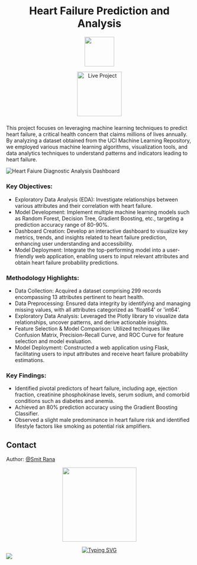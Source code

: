 <h1 align="center"> Heart Failure Prediction and Analysis </h1>

<p align="center">
    <img src="https://github.com/user-attachments/assets/361b1a09-1791-40c9-a5d3-0e261893e90e" width="80">
</p>

<p align="center">
<a href="https://app.powerbi.com/view?r=eyJrIjoiZTJmNWY2NzEtNTc2NS00ZTEyLWI0NjItNTMzYmI3NzNjNTI5IiwidCI6IjNmMTcwMmFmLTNmNGUtNDk1ZS04YzhiLTEzNzIxZjM5YjFiMCJ9">
    <img src="https://github.com/user-attachments/assets/9f720f25-43d7-461f-9949-7d942aa9a766" alt="Live Project" width="120">
</a>
</p>

#####

This project focuses on leveraging machine learning techniques to predict heart failure, a critical health concern that claims millions of lives annually. By analyzing a dataset obtained from the UCI Machine Learning Repository, we employed various machine learning algorithms, visualization tools, and data analytics techniques to understand patterns and indicators leading to heart failure.

![Heart Faiure Diagnostic Analysis Dashboard ](https://github.com/gentallman/Heart-Failure-Prediction/assets/78334851/7df237eb-0b83-44e4-8c67-fc25aabc29c5)


### Key Objectives:

- Exploratory Data Analysis (EDA): Investigate relationships between various attributes and their correlation with heart failure.
- Model Development: Implement multiple machine learning models such as Random Forest, Decision Tree, Gradient Boosting, etc., targeting a prediction accuracy range of 80-90%.
- Dashboard Creation: Develop an interactive dashboard to visualize key metrics, trends, and insights related to heart failure prediction, enhancing user understanding and accessibility.
- Model Deployment: Integrate the top-performing model into a user-friendly web application, enabling users to input relevant attributes and obtain heart failure probability predictions.

### Methodology Highlights:

- Data Collection: Acquired a dataset comprising 299 records encompassing 13 attributes pertinent to heart health.
- Data Preprocessing: Ensured data integrity by identifying and managing missing values, with all attributes categorized as 'float64' or 'int64'.
- Exploratory Data Analysis: Leveraged the Plotly library to visualize data relationships, uncover patterns, and derive actionable insights.
- Feature Selection & Model Comparison: Utilized techniques like Confusion Matrix, Precision-Recall Curve, and ROC Curve for feature selection and model evaluation.
- Model Deployment: Constructed a web application using Flask, facilitating users to input attributes and receive heart failure probability estimations.

### Key Findings:

- Identified pivotal predictors of heart failure, including age, ejection fraction, creatinine phosphokinase levels, serum sodium, and comorbid conditions such as diabetes and anemia.
- Achieved an 80% prediction accuracy using the Gradient Boosting Classifier.
- Observed a slight male predominance in heart failure risk and identified lifestyle factors like smoking as potential risk amplifiers.

## Contact

Author: [@Smit Rana](https://www.linkedin.com/in/smit98rana/)
<p align="center">
	<img src="https://user-images.githubusercontent.com/74038190/214644145-264f4759-7633-441e-9d67-d8dda9d50d26.gif" width="200">
</p>

<div align="center">
  <a href="https://git.io/typing-svg">
    <img src="https://readme-typing-svg.demolab.com?font=Fira+Code&pause=1000&center=true&vCenter=true&random=true&width=435&lines=I+hope+this+work+serves+you+well!" alt="Typing SVG" />
  </a>
</div>

<img src="https://user-images.githubusercontent.com/74038190/212284100-561aa473-3905-4a80-b561-0d28506553ee.gif" >
